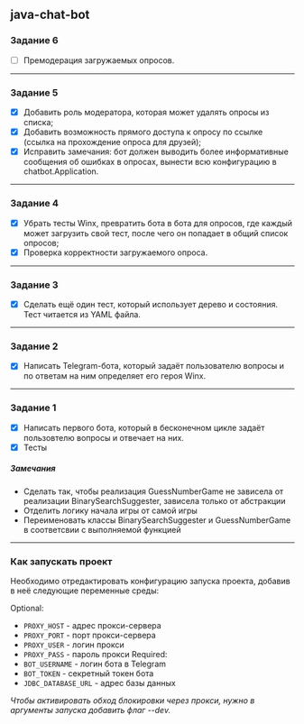 ## java-chat-bot

### Задание 6
- [ ] Премодерация загружаемых опросов. 

---
### Задание 5
- [x] Добавить роль модератора, которая может удалять опросы из списка;
- [x] Добавить возможность прямого доступа к опросу по ссылке (ссылка на прохождение опроса для друзей);
- [x] Исправить замечания: бот должен выводить более информативные сообщения об ошибках в опросах, вынести всю конфигурацию в chatbot.Application.

---
### Задание 4
- [x] Убрать тесты Winx, превратить бота в бота для опросов, где каждый может загрузить свой тест, после чего он попадает в общий список опросов;
- [x] Проверка корректности загружаемого опроса.

---
### Задание 3
- [x] Сделать ещё один тест, который использует дерево и состояния. Тест читается из YAML файла.

---
### Задание 2
- [x] Написать Telegram-бота, который задаёт пользователю вопросы и по ответам на ним
определяет его героя Winx.

---
### Задание 1
- [x] Написать первого бота, который в бесконечном цикле задаёт пользовтелю вопросы и отвечает на них.
- [x] Тесты

##### Замечания
* Сделать так, чтобы реализация GuessNumberGame не зависела от реализации BinarySearchSuggester, зависела только от абстракции
* Отделить логику начала игры от самой игры
* Переименовать классы BinarySearchSuggester и GuessNumberGame в соответсвии с выполняемой функцией

---
### Как запускать проект
Необходимо отредактировать конфигурацию запуска проекта, добавив в неё следующие переменные среды:

Optional:
* `PROXY_HOST` - адрес прокси-сервера
* `PROXY_PORT` - порт прокси-сервера
* `PROXY_USER` - логин прокси
* `PROXY_PASS` - пароль прокси
Required:
* `BOT_USERNAME` - логин бота в Telegram
* `BOT_TOKEN` - секретный токен бота
* `JDBC_DATABASE_URL` - адрес базы данных

_Чтобы активировать обход блокировки через прокси, нужно в аргументы запуска добавить флаг --dev._
